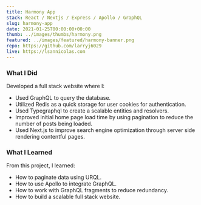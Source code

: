 ```yaml
---
title: Harmony App
stack: React / Nextjs / Express / Apollo / GraphQL
slug: harmony-app
date: 2021-01-25T00:00:00+00:00
thumb: ../images/thumbs/harmony.png
featured: ../images/featured/harmony-banner.png
repo: https://github.com/larryj6029
live: https://lsannicolas.com
---
```


### What I Did

Developed a full stack website where I:

- Used GraphQL to query the database.
- Utilized Redis as a quick storage for user cookies for authentication.
- Used Typegraphql to create a scalable entities and resolvers.
- Improved initial home page load time by using pagination to reduce the number of posts being loaded.
- Used Next.js to improve search engine optimization through server side rendering contentful pages.

### What I Learned

From this project, I learned:

- How to paginate data using URQL.
- How to use Apollo to integrate GraphQL.
- How to work with GraphQL fragments to reduce redundancy.
- How to build a scalable full stack website.
